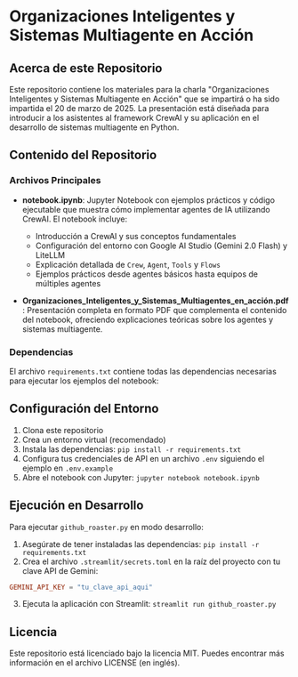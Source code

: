 # Organizaciones Inteligentes y Sistemas Multiagente en Acción

## Acerca de este Repositorio

Este repositorio contiene los materiales para la charla "Organizaciones Inteligentes y Sistemas Multiagente en Acción" que se impartirá o ha sido impartida el 20 de marzo de 2025. La presentación está diseñada para introducir a los asistentes al framework CrewAI y su aplicación en el desarrollo de sistemas multiagente en Python.

## Contenido del Repositorio

### Archivos Principales

* **notebook.ipynb**: Jupyter Notebook con ejemplos prácticos y código ejecutable que muestra cómo implementar agentes de IA utilizando CrewAI. El notebook incluye:
  * Introducción a CrewAI y sus conceptos fundamentales
  * Configuración del entorno con Google AI Studio (Gemini 2.0 Flash) y LiteLLM
  * Explicación detallada de `Crew`, `Agent`, `Tools` y `Flows`
  * Ejemplos prácticos desde agentes básicos hasta equipos de múltiples agentes

* **Organizaciones_Inteligentes_y_Sistemas_Multiagentes_en_acción.pdf**: Presentación completa en formato PDF que complementa el contenido del notebook, ofreciendo explicaciones teóricas sobre los agentes y sistemas multiagente.

### Dependencias

El archivo `requirements.txt` contiene todas las dependencias necesarias para ejecutar los ejemplos del notebook:

## Configuración del Entorno

1. Clona este repositorio
2. Crea un entorno virtual (recomendado)
3. Instala las dependencias: `pip install -r requirements.txt`
4. Configura tus credenciales de API en un archivo `.env` siguiendo el ejemplo en `.env.example`
5. Abre el notebook con Jupyter: `jupyter notebook notebook.ipynb`

## Ejecución en Desarrollo

Para ejecutar `github_roaster.py` en modo desarrollo:

1. Asegúrate de tener instaladas las dependencias: `pip install -r requirements.txt`
2. Crea el archivo `.streamlit/secrets.toml` en la raíz del proyecto con tu clave API de Gemini:

```toml
GEMINI_API_KEY = "tu_clave_api_aqui"
```

3. Ejecuta la aplicación con Streamlit: `streamlit run github_roaster.py`

## Licencia

Este repositorio está licenciado bajo la licencia MIT. Puedes encontrar más información en el archivo LICENSE (en inglés).
